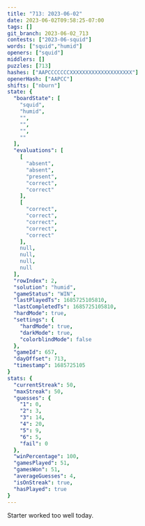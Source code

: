 ```yaml
---
title: "713: 2023-06-02"
date: 2023-06-02T09:58:25-07:00
tags: []
git_branch: 2023-06-02_713
contests: ["2023-06-squid"]
words: ["squid","humid"]
openers: ["squid"]
middlers: []
puzzles: [713]
hashes: ["AAPCCCCCCCXXXXXXXXXXXXXXXXXXXX"]
openerHash: ["AAPCC"]
shifts: ["nburn"]
state: {
  "boardState": [
    "squid",
    "humid",
    "",
    "",
    "",
    ""
  ],
  "evaluations": [
    [
      "absent",
      "absent",
      "present",
      "correct",
      "correct"
    ],
    [
      "correct",
      "correct",
      "correct",
      "correct",
      "correct"
    ],
    null,
    null,
    null,
    null
  ],
  "rowIndex": 2,
  "solution": "humid",
  "gameStatus": "WIN",
  "lastPlayedTs": 1685725105810,
  "lastCompletedTs": 1685725105810,
  "hardMode": true,
  "settings": {
    "hardMode": true,
    "darkMode": true,
    "colorblindMode": false
  },
  "gameId": 657,
  "dayOffset": 713,
  "timestamp": 1685725105
}
stats: {
  "currentStreak": 50,
  "maxStreak": 50,
  "guesses": {
    "1": 0,
    "2": 3,
    "3": 14,
    "4": 20,
    "5": 9,
    "6": 5,
    "fail": 0
  },
  "winPercentage": 100,
  "gamesPlayed": 51,
  "gamesWon": 51,
  "averageGuesses": 4,
  "isOnStreak": true,
  "hasPlayed": true
}
---
```

<!-- more -->
Starter worked too well today. 

